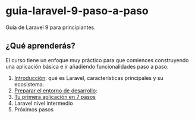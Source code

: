 # guia-laravel-9-paso-a-paso
Guía de Laravel 9 para principiantes.

## ¿Qué aprenderás?
El curso tiene un enfoque muy práctico para que comiences construyendo una aplicación básica e ir añadiendo funcionalidades paso a paso. 

 1. [Introducción](https://github.com/jvadillo/guia-laravel-9-paso-a-paso/blob/main/01-introduccion.md): qué es Laravel, características principales y su ecosistema. 
 2. [Preparar el entorno de desarrollo](https://github.com/jvadillo/guia-laravel-9-paso-a-paso/blob/main/02-entorno.md): 
 3. [Tu primera aplicación en 7 pasos](https://github.com/jvadillo/guia-laravel-9-paso-a-paso/blob/main/03-primeros-pasos.md)
 4. Laravel nivel intermedio
 5. Próximos pasos

